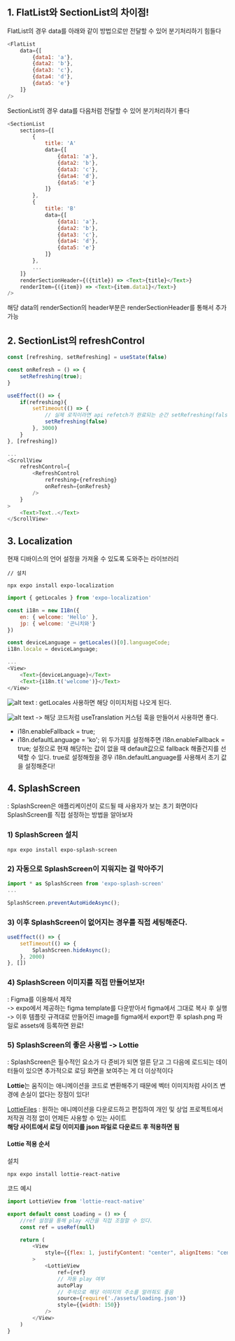 ## 1. FlatList와 SectionList의 차이점!

FlatList의 경우 data를 아래와 같이 방법으로만 전달할 수 있어 분기처리하기 힘들다
```js
<FlatList 
    data={[
        {data1: 'a'}, 
        {data2: 'b'}, 
        {data3: 'c'}, 
        {data4: 'd'}, 
        {data5: 'e'}
    ]}
/>
```

SectionList의 경우 data를 다음처럼 전달할 수 있어 분기처리하기 좋다
```js
<SectionList 
    sections={[
        {
            title: 'A'
            data={[
                {data1: 'a'}, 
                {data2: 'b'}, 
                {data3: 'c'}, 
                {data4: 'd'}, 
                {data5: 'e'}
            ]}
        }, 
        {
            title: 'B'
            data={[
                {data1: 'a'}, 
                {data2: 'b'}, 
                {data3: 'c'}, 
                {data4: 'd'}, 
                {data5: 'e'}
            ]}
        }, 
        ...
    ]}
    renderSectionHeader={({title}) => <Text>{title}</Text>}
    renderItem={({item}) => <Text>{item.data1}</Text>}
/>
```
해당 data의 renderSection의 header부분은 renderSectionHeader를 통해서 추가 가능


## 2. SectionList의 refreshControl
```js
const [refreshing, setRefreshing] = useState(false)

const onRefresh = () => {
    setRefreshing(true);
}

useEffect(() => {
    if(refreshing){
        setTimeout(() => {
            // 실제 로직이라면 api refetch가 완료되는 순간 setRefreshing(false)
            setRefreshing(false)
        }, 3000)
    }
}, [refreshing])

...
<ScrollView
    refreshControl={
        <RefreshControl 
            refreshing={refreshing}
            onRefresh={onRefresh}
        />
    }
>
    <Text>Text..</Text>
</ScrollView>
```

## 3. Localization
현재 디바이스의 언어 설정을 가져올 수 있도록 도와주는 라이브러리
```
// 설치

npx expo install expo-localization
```
```js
import { getLocales } from 'expo-localization'

const i18n = new I18n({
    en: { welcome: 'Hello' },
    jp: { welcome: '곤니치와'}
}) 

const deviceLanguage = getLocales()[0].languageCode;
i18n.locale = deviceLanguage;

...
<View>
    <Text>{deviceLanguage}</Text>
    <Text>{i18n.t('welcome')}</Text>
</View>
```
![alt text](image-7.png)
: getLocales 사용하면 해당 이미지처럼 나오게 된다.

![alt text](image-8.png)
-> 해당 코드처럼 useTranslation 커스텀 훅을 만들어서 사용하면 좋다.

+ i18n.enableFallback = true;
+ i18n.defaultLanguage = 'ko';
위 두가지를 설정해주면 i18n.enableFallback = true; 설정으로 현재 해당하는 값이 없을 때 default값으로 fallback 해줄건지를 선택할 수 있다.
true로 설정해줬을 경우 i18n.defaultLanguage를 사용해서 초기 값을 설정해준다!


## 4. SplashScreen
: SplashScreen은 애플리케이션이 로드될 때 사용자가 보는 초기 화면이다 SplashScreen를 직접 설정하는 방법을 알아보자
### 1) SplashScreen 설치
```
npx expo install expo-splash-screen
```

### 2) 자동으로 SplashScreen이 지워지는 걸 막아주기
```js
import * as SplashScreen from 'expo-splash-screen'
...

SplashScreen.preventAutoHideAsync();
```

### 3) 이후 SplashScreen이 없어지는 경우를 직접 세팅해준다.
```js
useEffect(() => {
    setTimeout(() => {
        SplashScreen.hideAsync();
    }, 2000)
}, [])
```

### 4) SplashScreen 이미지를 직접 만들어보자!
: Figma를 이용해서 제작 <br/>
 -> expo에서 제공하는 figma template를 다운받아서 figma에서 그대로 복사 후 실행 <br/>
 -> 이후 템플릿 규격대로 만들어진 image를 figma에서 export한 후 splash.png 파일로 assets에 등록하면 완료! <br/>

### 5) SplashScreen의 좋은 사용법 -> Lottie
: SplashScreen은 필수적인 요소가 다 준비가 되면 얼른 닫고 그 다음에 로드되는 데이터들이 있으면 추가적으로 로딩 화면을 보여주는 게 더 이상적이다

**Lottie**는 움직이는 애니메이션을 코드로 변환해주기 때문에 벡터 이미지처럼 사이즈 변경에 손실이 없다는 장점이 있다!

[LottieFiles](https://lottiefiles.com/kr/) : 원하는 애니메이션을 다운로드하고 편집하여 개인 및 상업 프로젝트에서 저작권 걱정 없이 언제든 사용할 수 있는 사이트
<br/>
**해당 사이트에서 로딩 이미지를 json 파일로 다운로드 후 적용하면 됨**

#### Lottie 적용 순서
설치
```
npx expo install lottie-react-native
```
코드 예시
```js
import LottieView from 'lottie-react-native'

export default const Loading = () => {
    //ref 설정을 통해 play 시간을 직접 조절할 수 있다.
    const ref = useRef(null)

    return (
        <View 
            style={{flex: 1, justifyContent: "center", alignItems: "center"}}
        >
            <LottieView 
                ref={ref}
                // 자동 play 여부
                autoPlay
                // 주석으로 해당 이미지의 주소를 알려줘도 좋음
                source={require('./assets/loading.json')}
                style={{width: 150}}
            />
        </View>
    )
}

```

